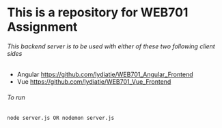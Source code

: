 # This is a repository for WEB701 Assignment 

###### This backend server is to be used with either of these two following client sides

- Angular https://github.com/lydiatie/WEB701_Angular_Frontend
- Vue https://github.com/lydiatie/WEB701_Vue_Frontend

###### To run

```
node server.js OR nodemon server.js
```

